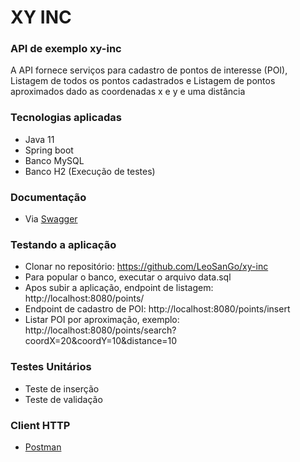 # XY INC

### API de exemplo xy-inc
A API fornece serviços para cadastro de pontos de interesse (POI), Listagem de todos os pontos cadastrados e Listagem de pontos aproximados dado as coordenadas x e y e uma distância

### Tecnologias aplicadas
- Java 11
- Spring boot
- Banco MySQL
- Banco H2 (Execução de testes)

### Documentação
- Via [ Swagger ](http://localhost:8080/swagger-ui.html#/)

### Testando a aplicação
- Clonar no repositório: https://github.com/LeoSanGo/xy-inc
- Para popular o banco, executar o arquivo data.sql
- Apos subir a aplicação, endpoint de listagem: http://localhost:8080/points/
- Endpoint de cadastro de POI: http://localhost:8080/points/insert
- Listar POI por aproximação, exemplo: http://localhost:8080/points/search?coordX=20&coordY=10&distance=10

### Testes Unitários
- Teste de inserção
- Teste de validação

### Client HTTP
- [ Postman ](https://www.postman.com/)
